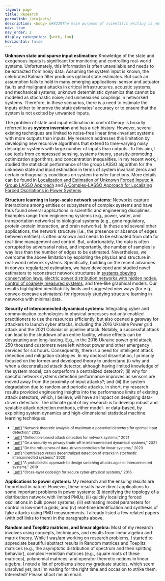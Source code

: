 ```yaml
---
layout: page
title: Research
permalink: /projects/
description: <body> &#8220The main purpose of scientific writing is not to showcase wild and expressive creativity. It is to convey important and interesting information in a manner that is maximally efficient and minimally misunderstood&#8221 ---Randy Olson, &#8220Houston, We Have a Narrative&#8221 </body>
nav: true
nav_order: 2
display_categories: [work, fun]
horizontal: false
---
```

<!-- <body> &#8220Basically, I’m not interested in doing research and I never have been. I’m interested in understanding and that’s quite a different thing&#8221 ---David H. Blackwell, &#8220Mathematical People Profiles&#58; and Interviews&#8221 </body> -->

<p class="text-justify"><strong>Unknown state and sparse input estimation:</strong> Knowledge of the state and exogenous inputs is significant for monitoring and controlling real-world systems. Unfortunately, this information is often unavailable and needs to be extracted from noisy data. Assuming the system input is known, the celebrated Kalman filter produces optimal state estimates. But such an assumption fails to hold in many emerging applications: sensor and actuator faults and malignant attacks in critical infrastructures, acoustic systems, and mechanical systems; unknown deterministic dynamics that cannot be modeled as stochastic noise; and unmeasured couplings in networked systems. Therefore, in these scenarios, there is a need to estimate the inputs either to improve the state estimates' accuracy or to ensure that the system is not excited by unwanted inputs.</p>

<p class="text-justify">The problem of state and input estimation in control theory is broadly referred to as <strong>system inversion</strong> and has a rich history. However, several existing techniques are limited to noise-free linear time-invariant systems with more outputs than inputs. My research addresses this limitation by developing new recursive algorithms that extend to time-varying noisy descriptor systems with large number of inputs than outputs. To this aim, I use tools from compressed sensing, systems theory, sparsity-promoting optimization algorithms, and concentration inequalities. In my recent work, I studied the statistical performance of the group LASSO algorithm
for the unknown state and input estimation in terms of system invariant zeros and certain orthogonality conditions on system transfer functions. More details can be found in <a href="assets/pdf/papers/RA-OK-LS-TCNS2022.pdf">Localization and Estimation of Unknown Forced
Inputs: A Group LASSO Approach</a> and <a href="assets/pdf/papers/RA-NT-OK-LS-PESGM2022.pdf">A Complex-LASSO Approach for Localizing Forced Oscillations in Power Systems</a>.</p>

<p class="text-justify"><strong>Structure learning in large-scale network systems:</strong>
Networks capture interactions among entities or subsystems of complex systems and have thus found several applications in scientific and engineering disciplines. Examples range from engineering systems (e.g., power, water, and transportation networks) to biological systems (e.g., gene regulatory, protein-protein  interaction, and brain networks). In these and several other applications, the network structure (i.e., the presence or absence of edges between entities) is often unknown and needs to be estimated from data for real-time management and control. But, unfortunately, the data is often corrupted by adversarial noise, and importantly, the number of samples is way less than the number of edges to be estimated. Nevertheless, we overcome the above limitation by exploiting the physics and structure in real-world network systems. Specifically, building on the recent advances in convex regularized estimators, we have developed and studied novel estimators to reconstruct network structures in <a href="aassets/pdf/papers/AR-RA-GD-NeurIPS2022.pdf">systems obeying conservation laws</a>, <a href="assets/pdf/papers/RA-GD-OK-LS-LCSS2021.pdf">electric power distribution networks with hidden nodes</a>, <a href="assets/pdf/papers/NG-RA-GD-SD-TAC2022.pdf">control of coarsely measured systems</a>, and tree-like graphical models. Our results highlighted identifiability limits and suggested new ways (for e.g., convex-concave estimators) for rigorously studying structure learning in networks with minimal data. </p>

<p class="text-justify"><strong>Security of interconnected dynamical systems:</strong> Integrating cyber and communication technologies in physical processes not only enabled practitioners to use the resources efficiently, but also opened a gateway for attackers to launch cyber attacks, including the 2016 Ukraine Power grid attack and the 2021 Colonial oil pipeline attack. Notably, a successful attack can lead to the shutdown of an entire facility, whose effects can be devastating and long-lasting. E.g., in the 2016 Ukraine power grid attack, 250 thousand customers were left without power and other emergency services for six hours. Consequently, there is a need for intelligent attack detection and mitigation strategies. In my doctoral dissertation, I primarily focused on the former and developed theory to understand (i) why and when a decentralized attack detector, although having limited knowledge of the system model, can outperform a centralized detector?; (ii) why for specific network systems detection performance improves as sensors are moved away from the proximity of input attacks?; and (iii) the system degradation due to random and periodic attacks. In short, my research results provided engineering insights into the performance limits of existing attack detectors, which, I believe, will have an impact on designing data-driven detectors. The ultimate goal of my research is to develop robust and scalable attack detection methods, either model- or data-based, by exploiting system dynamics and high-dimensional statistical machine learning techniques. </p>

<ul>
  <li><small><a href="assets/pdf/papers/RA-VK-SR-FP-Automatica2022.pdf">[.pdf]</a> "Network theoretic analysis of maximum a posteriori detectors for optimal input detection," 2022</small></li>
  <li><small><a href="assets/pdf/papers/RA-FP-ACC2021.pdf">[.pdf]</a> "Deflection-based attack detection for network systems," 2021</small></li>
  <li><small><a href="assets/pdf/papers/Vk-RA-FP-Automatica-2021.pdf">[.pdf]</a> "On a security vs privacy trade-off in interconnected dynamical systems," 2021</small></li>
  <li><small><a href="assets/pdf/papers/RA-AAM-VK-FP-L4DC2020.pdf">[.pdf]</a> "On the robustness of data-driven controllers for linear systems," 2020</small></li>
  <li><small><a href="assets/pdf/papers/RA-VK-FP-TAC2020.pdf">[.pdf]</a> "Centralized versus decentralized detection of attacks in stochastic interconnected systems," 2020</small></li>
  <li><small><a href="assets/pdf/papers/RA-VK-FP-ACC2019.pdf">[.pdf]</a> "A probabilistic approach to design switching attacks against interconnected systems," 2019</small></li>
  <li><small><a href="assets/pdf/papers/BZ-PD-RA-QI-FP-TCAD16.pdf">[.pdf]</a> "Cross-layer codesign for secure cyber-physical systems," 2016</small></li>  
</ul>

<p class="text-justify"><strong>Applications to power systems:</strong> My research and the ensuing results are theoretical in nature. However, these results have direct applications to some important problems in power systems: (i) identifying the topology of a distribution network with limited PMUs; (ii) quickly localizing forced oscillations in bulk power systems; (iii) estimating model parameters for control in low-inertia grids; and (iv) real-time identification and synthesis of fake attacks using PMU measurements. I already listed a few related papers (with pdf links to them) in the paragraphs above.</p>


<p class="text-justify"><strong>Random and Toeplitz matrices, and linear algebra:</strong>
Most of my research involves using concepts, techniques, and results from linear algebra and matrix theory. While I was/am working on research problems, I started to appreciate beautiful abstract results in Random matrices and Toeplitz matrices (e.g., the asymptotic distribution of spectrum and their splitting behavior), complex Hermitian matrices (e.g., square roots of these matrices), polynomial matrices, and operator theoretic notions in linear algebra. I noted a list of problems since my graduate studies, which seem unsolved yet, but I'm waiting for the right time and occasion to strike them. Interested? Please shoot me an email. </p>
